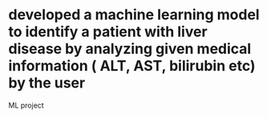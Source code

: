 # developed a machine learning model to identify a patient with liver disease by analyzing given medical information ( ALT, AST, bilirubin etc) by the user
ML project
